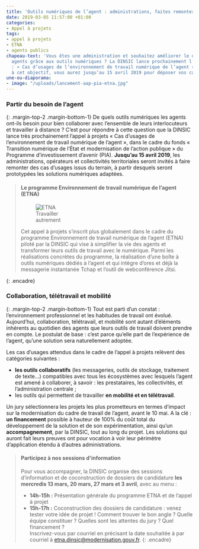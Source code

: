 ```yaml
---
title: 'Outils numériques de l’agent : administrations, faites remonter vos cas d’usages !'
date: 2019-03-05 11:57:00 +01:00
categories:
- Appel à projets
tags:
- appel à projets
- ETNA
- agents publics
chapeau-text: 'Vous êtes une administration et souhaitez améliorer le quotidien des
  agents grâce aux outils numériques ? La DINSIC lance prochainement l’appel à projets
  : « Cas d’usages de l’environnement de travail numérique de l’agent », consacré
  à cet objectif, vous aurez jusqu’au 15 avril 2019 pour déposer vos candidatures  ! '
une-ou-diaporama:
- image: "/uploads/lancement-aap-pia-etna.jpg"
---
```


### Partir du besoin de l’agent
{: .margin-top-2 .margin-bottom-1}
De quels outils numériques les agents ont-ils besoin pour bien collaborer avec l’ensemble de leurs interlocuteurs et travailler à distance ?
C’est pour répondre à cette question que la DINSIC lance très prochainement l’appel à projets « Cas d’usages de l’environnement de travail numérique de l’agent », dans le cadre du fonds « Transition numérique de l’État et modernisation de l’action publique » du Programme d’investissement d’avenir (PIA). 
**Jusqu’au 15 avril 2019**, les administrations, opérateurs et collectivités territoriales seront invités à faire remonter des cas d’usages issus du terrain, à partir desquels seront prototypées les solutions numériques adaptées.

> #### Le programme Environnement de travail numérique de l’agent (ETNA)
>
> <figure class='image-left' style='width: 20%;' margin-bottom='10' margin-top='3'><img src="/uploads/ETNA.png" alt="ETNA Travailler autrement"/></figure>Cet appel à projets s’inscrit plus globalement dans le cadre du programme Environnement de travail numérique de l’agent (ETNA) piloté par la DINSIC qui vise à simplifier la vie des agents et transformer leurs outils de travail avec le numérique. Parmi les réalisations concrètes du programme, la réalisation d’une boîte à outils numériques dédiés à l’agent et qui intègre d’ores et déjà la messagerie instantanée Tchap et l’outil de webconférence Jitsi. 
{: .encadre}

### Collaboration, télétravail et mobilité 
{: .margin-top-2 .margin-bottom-1}
Tout est parti d’un constat : l’environnement professionnel et les habitudes de travail ont évolué. Aujourd’hui, collaboration, télétravail, et mobilité sont autant d’éléments inhérents au quotidien des agents que leurs outils de travail doivent prendre en compte. Le postulat de base : c’est parce qu’elle part de l’expérience de l’agent, qu’une solution sera naturellement adoptée. 

Les cas d’usages attendus dans le cadre de l’appel à projets relèvent des catégories suivantes : 
* **les outils collaboratifs** (les messageries, outils de stockage, traitement de texte…) compatibles avec tous les écosystèmes avec lesquels l’agent est amené à collaborer, à savoir : les prestataires, les collectivités, et l’administration centrale ; 
* les outils qui permettent de travailler **en mobilité et en télétravail**.
 
Un jury sélectionnera les projets les plus prometteurs en termes d’impact sur la modernisation du cadre de travail de l’agent, avant le 10 mai. A la clé : **un financement** possible à hauteur de 100% du coût total du développement de la solution et de son expérimentation, ainsi qu’un **accompagnement**, par la DINSIC, tout au long du projet. Les solutions qui auront fait leurs preuves ont pour vocation à voir leur périmètre d’application étendu à d’autres administrations. 

> #### Participez à nos sessions d'information
> Pour vous accompagner, la DINSIC organise des sessions d’information et de coconstruction de dossiers de candidature **les mercredis 13 mars, 20 mars, 27 mars et 3 avril**, avec au menu : 
> * **14h-15h :** Présentation générale du programme ETNA et de l’appel à projet
> * **15h-17h :** Coconstruction des dossiers de candidature : venez tester votre idée de projet ! Comment trouver le bon angle ? Quelle équipe constituer ? Quelles sont les attentes du jury ? Quel financement ? 
> <br>Inscrivez-vous par courriel en précisant la date souhaitée à par courriel à [etna.dinsic@modernisation.gouv.fr](mailto:etna.dinsic@modernisation.gouv.fr).
{: .encadre}
